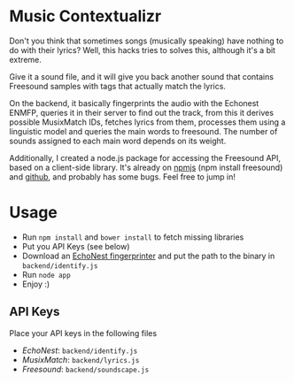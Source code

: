 Music Contextualizr
===================

Don't you think that sometimes songs (musically speaking) have nothing to do with their lyrics? Well, this hacks tries to solves this, although it's a bit extreme.

Give it a sound file, and it will give you back another sound that contains Freesound samples with tags that actually match the lyrics.

On the backend, it basically fingerprints the audio with the Echonest ENMFP, queries it in their server to find out the track, from this it derives possible MusixMatch IDs, fetches lyrics from them, processes them using a linguistic model and queries the main words to freesound. The number of sounds assigned to each main word depends on its weight.

Additionally, I created a node.js package for accessing the Freesound API, based on a client-side library. It's already on [npmjs](https://npmjs.org/package/freesound) (npm install freesound) and [github](https://github.com/lemonzi/node-freesound), and probably has some bugs. Feel free to jump in!

Usage
=====

* Run `npm install` and `bower install` to fetch missing libraries
* Put you API Keys (see below)
* Download an [EchoNest fingerprinter](http://developer.echonest.com/downloads/license) and put the path to the binary in `backend/identify.js`
* Run `node app`
* Enjoy :)

API Keys
--------

Place your API keys in the following files

* _EchoNest_: `backend/identify.js`
* _MusixMatch_: `backend/lyrics.js`
* _Freesound_: `backend/soundscape.js`

